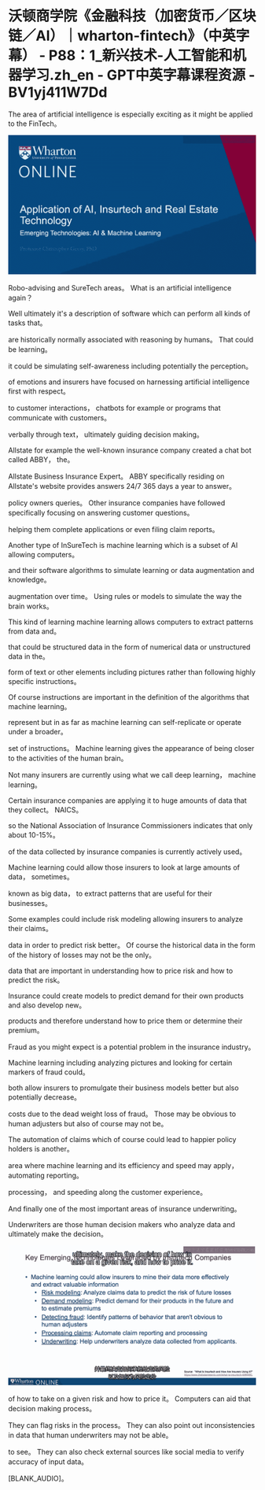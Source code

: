 # 沃顿商学院《金融科技（加密货币／区块链／AI）｜wharton-fintech》（中英字幕） - P88：1_新兴技术-人工智能和机器学习.zh_en - GPT中英字幕课程资源 - BV1yj411W7Dd

 The area of artificial intelligence is especially exciting as it might be applied to the FinTech。



![](img/f5b0b4cf16e0ed117aca6520192bfd76_1.png)

 Robo-advising and SureTech areas。 What is an artificial intelligence again？

 Well ultimately it's a description of software which can perform all kinds of tasks that。

 are historically normally associated with reasoning by humans。 That could be learning。

 it could be simulating self-awareness including potentially the perception。

 of emotions and insurers have focused on harnessing artificial intelligence first with respect。

 to customer interactions， chatbots for example or programs that communicate with customers。

 verbally through text， ultimately guiding decision making。

 Allstate for example the well-known insurance company created a chat bot called ABBY， the。

 Allstate Business Insurance Expert。 ABBY specifically residing on Allstate's website provides answers 24/7 365 days a year to answer。

 policy owners queries。 Other insurance companies have followed specifically focusing on answering customer questions。

 helping them complete applications or even filing claim reports。

 Another type of InSureTech is machine learning which is a subset of AI allowing computers。

 and their software algorithms to simulate learning or data augmentation and knowledge。

 augmentation over time。 Using rules or models to simulate the way the brain works。

 This kind of learning machine learning allows computers to extract patterns from data and。

 that could be structured data in the form of numerical data or unstructured data in the。

 form of text or other elements including pictures rather than following highly specific instructions。

 Of course instructions are important in the definition of the algorithms that machine learning。

 represent but in as far as machine learning can self-replicate or operate under a broader。

 set of instructions。 Machine learning gives the appearance of being closer to the activities of the human brain。

 Not many insurers are currently using what we call deep learning， machine learning。

 Certain insurance companies are applying it to huge amounts of data that they collect。 NAICS。

 so the National Association of Insurance Commissioners indicates that only about 10-15%。

 of the data collected by insurance companies is currently actively used。

 Machine learning could allow those insurers to look at large amounts of data， sometimes。

 known as big data， to extract patterns that are useful for their businesses。

 Some examples could include risk modeling allowing insurers to analyze their claims。

 data in order to predict risk better。 Of course the historical data in the form of the history of losses may not be the only。

 data that are important in understanding how to price risk and how to predict the risk。

 Insurance could create models to predict demand for their own products and also develop new。

 products and therefore understand how to price them or determine their premium。

 Fraud as you might expect is a potential problem in the insurance industry。

 Machine learning including analyzing pictures and looking for certain markers of fraud could。

 both allow insurers to promulgate their business models better but also potentially decrease。

 costs due to the dead weight loss of fraud。 Those may be obvious to human adjusters but also of course may not be。

 The automation of claims which of course could lead to happier policy holders is another。

 area where machine learning and its efficiency and speed may apply， automating reporting。

 processing， and speeding along the customer experience。

 And finally one of the most important areas of insurance underwriting。

 Underwriters are those human decision makers who analyze data and ultimately make the decision。



![](img/f5b0b4cf16e0ed117aca6520192bfd76_3.png)

 of how to take on a given risk and how to price it。 Computers can aid that decision making process。

 They can flag risks in the process。 They can also point out inconsistencies in data that human underwriters may not be able。

 to see。 They can also check external sources like social media to verify accuracy of input data。

 [BLANK_AUDIO]。